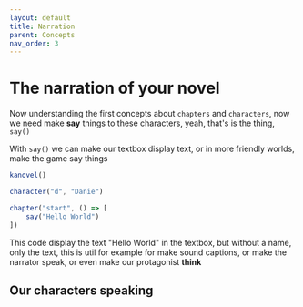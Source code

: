 ```yaml
---
layout: default
title: Narration
parent: Concepts
nav_order: 3
---
```


# The narration of your novel

Now understanding the first concepts about `chapters` and `characters`, now we need make **say** things to these characters, yeah, that's is the thing, `say()`

With `say()` we can make our textbox display text, or in more friendly worlds, make the game say things

```js
kanovel()

character("d", "Danie")

chapter("start", () => [
	say("Hello World")
])
```

This code display the text "Hello World" in the textbox, but without a name, only the text, this is util for example for make sound captions, or make the narrator speak, or even make our protagonist **think**

## Our characters speaking